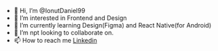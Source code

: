 - 👋 Hi, I’m @IonutDaniel99
- 👀 I’m interested in Frontend and Design
- 🌱 I’m currently learning Design(Figma) and React Native(for Android)
- 💞️ I’m npt looking to collaborate on.
- 📫 How to reach me [Linkedin](https://www.linkedin.com/in/ionut-daniel-ene/)

<!---
IonutDaniel99/IonutDaniel99 is a ✨ special ✨ repository because its `README.md` (this file) appears on your GitHub profile.
You can click the Preview link to take a look at your changes.
--->
